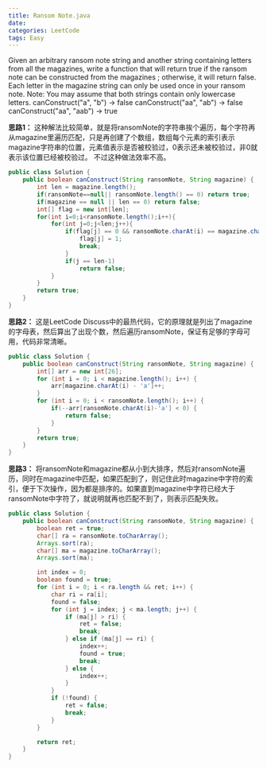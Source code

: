 ```yaml
---
title: Ransom Note.java
date: 
categories: LeetCode
tags: Easy
---
```

Given an arbitrary ransom note string and another string containing letters from all the magazines, write a function that will return true if the ransom note can be constructed from the magazines ; otherwise, it will return false.
Each letter in the magazine string can only be used once in your ransom note.
Note:
You may assume that both strings contain only lowercase letters.
canConstruct("a", "b") -> false
canConstruct("aa", "ab") -> false
canConstruct("aa", "aab") -> true
<!-- more -->
**思路1：**
这种解法比较简单，就是将ransomNote的字符串挨个遍历，每个字符再从magazine里遍历匹配，只是再创建了个数组，数组每个元素的索引表示magazine字符串的位置，元素值表示是否被校验过，0表示还未被校验过，非0就表示该位置已经被校验过。
不过这种做法效率不高。
``` java
public class Solution {
    public boolean canConstruct(String ransomNote, String magazine) {
        int len = magazine.length();
        if(ransomNote==null|| ransomNote.length() == 0) return true;
		if(magazine == null || len == 0) return false;
		int[] flag = new int[len];
		for(int i=0;i<ransomNote.length();i++){
			for(int j=0;j<len;j++){
				if(flag[j] == 0 && ransomNote.charAt(i) == magazine.charAt(j)){
					flag[j] = 1;
					break;
				}
				if(j == len-1)
					return false;
			}
		}
		return true;
    }
}
```
**思路2：**
这是LeetCode Discuss中的最热代码，它的原理就是列出了magazine的字母表，然后算出了出现个数，然后遍历ransomNote，保证有足够的字母可用，代码非常清晰。
``` java
public class Solution {
    public boolean canConstruct(String ransomNote, String magazine) {
        int[] arr = new int[26];
        for (int i = 0; i < magazine.length(); i++) {
            arr[magazine.charAt(i) - 'a']++;
        }
        for (int i = 0; i < ransomNote.length(); i++) {
            if(--arr[ransomNote.charAt(i)-'a'] < 0) {
                return false;
            }
        }
        return true;
    }
}
```
**思路3：**
将ransomNote和magazine都从小到大排序，然后对ransomNote遍历，同时在magazine中匹配，如果匹配到了，则记住此时magazine中字符的索引，便于下次操作，因为都是排序的。如果直到magazine中字符已经大于ransomNote中字符了，就说明就再也匹配不到了，则表示匹配失败。
``` java
public class Solution {
    public boolean canConstruct(String ransomNote, String magazine) {
        boolean ret = true;
        char[] ra = ransomNote.toCharArray();
        Arrays.sort(ra);
        char[] ma = magazine.toCharArray();
        Arrays.sort(ma);

        int index = 0;
        boolean found = true;
        for (int i = 0; i < ra.length && ret; i++) {
            char ri = ra[i];
            found = false;
            for (int j = index; j < ma.length; j++) {
                if (ma[j] > ri) {
                    ret = false;
                    break;
                } else if (ma[j] == ri) {
                    index++;
                    found = true;
                    break;
                } else {
                    index++;
                }
            }
            if (!found) {
                ret = false;
                break;
            }
        }

        return ret;
    }
}
```
